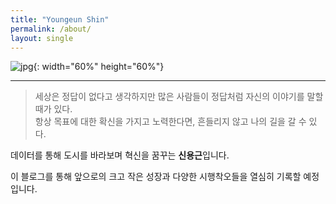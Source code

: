```yaml
---
title: "Youngeun Shin"
permalink: /about/
layout: single
---
```


  
  
![jpg](/assets/images/my.jpg "내사진"){: width="60%" height="60%"}  

---

> 세상은 정답이 없다고 생각하지만 많은 사람들이 정답처럼 자신의 이야기를 말할 때가 있다.  
> 항상 목표에 대한 확신을 가지고 노력한다면, 흔들리지 않고 나의 길을 갈 수 있다.  
  
데이터를 통해 도시를 바라보며 혁신을 꿈꾸는 **신용근**입니다.  
  
이 블로그를 통해 앞으로의 크고 작은 성장과 다양한 시행착오들을 열심히 기록할 예정입니다.  





